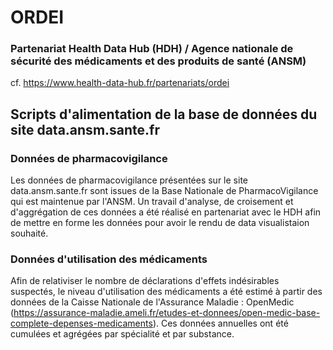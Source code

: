 # ORDEI

### Partenariat Health Data Hub (HDH) / Agence nationale de sécurité des médicaments et des produits de santé (ANSM)

cf. https://www.health-data-hub.fr/partenariats/ordei

## Scripts d'alimentation de la base de données du site data.ansm.sante.fr

### Données de pharmacovigilance

Les données de pharmacovigilance présentées sur le site data.ansm.sante.fr sont issues de la Base Nationale de PharmacoVigilance qui est maintenue par l'ANSM.
Un travail d'analyse, de croisement et d'aggrégation de ces données a été réalisé en partenariat avec le HDH afin de mettre en forme les données pour avoir le rendu de data visualistaion souhaité.

### Données d'utilisation des médicaments

Afin de relativiser le nombre de déclarations d'effets indésirables suspectés, le niveau d'utilisation des médicaments a été estimé à partir des données de la Caisse Nationale de l'Assurance Maladie : OpenMedic (https://assurance-maladie.ameli.fr/etudes-et-donnees/open-medic-base-complete-depenses-medicaments).
Ces données annuelles ont été cumulées et agrégées par spécialité et par substance.
